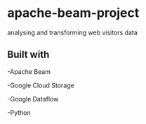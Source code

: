 # apache-beam-project
analysing and transforming web visitors data

## Built with

-Apache Beam

-Google Cloud Storage

-Google Dataflow

-Python
